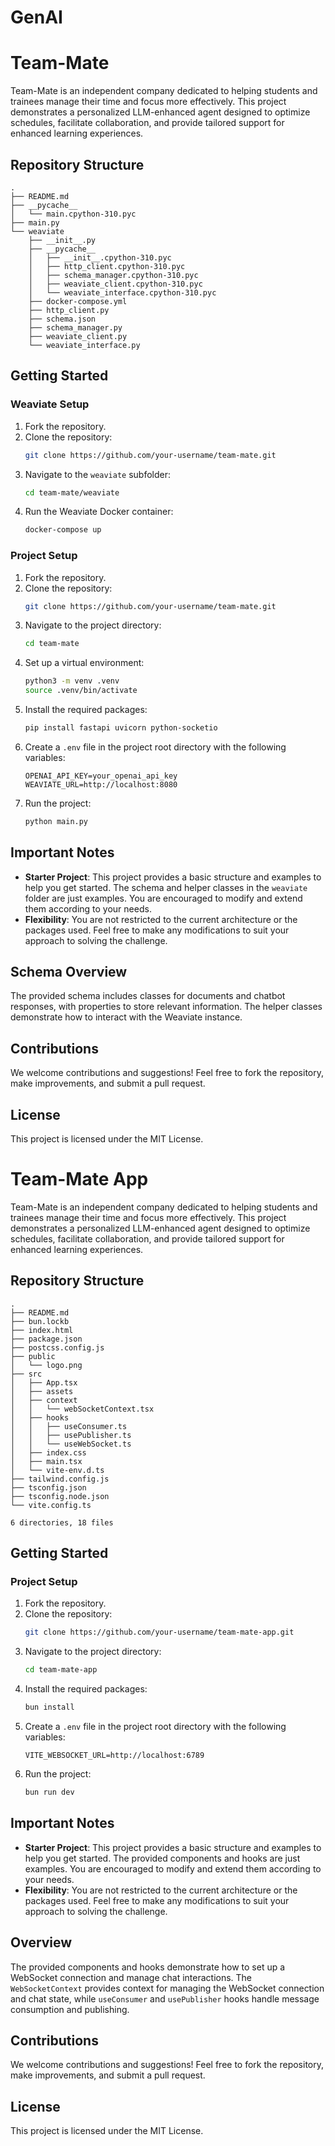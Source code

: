# GenAI

# Team-Mate

Team-Mate is an independent company dedicated to helping students and trainees manage their time and focus more effectively. This project demonstrates a personalized LLM-enhanced agent designed to optimize schedules, facilitate collaboration, and provide tailored support for enhanced learning experiences.

## Repository Structure

```
.
├── README.md
├── __pycache__
│   └── main.cpython-310.pyc
├── main.py
└── weaviate
    ├── __init__.py
    ├── __pycache__
    │   ├── __init__.cpython-310.pyc
    │   ├── http_client.cpython-310.pyc
    │   ├── schema_manager.cpython-310.pyc
    │   ├── weaviate_client.cpython-310.pyc
    │   └── weaviate_interface.cpython-310.pyc
    ├── docker-compose.yml
    ├── http_client.py
    ├── schema.json
    ├── schema_manager.py
    ├── weaviate_client.py
    └── weaviate_interface.py
```

## Getting Started

### Weaviate Setup

1. Fork the repository.
2. Clone the repository:
   ```sh
   git clone https://github.com/your-username/team-mate.git
   ```
3. Navigate to the `weaviate` subfolder:
   ```sh
   cd team-mate/weaviate
   ```
4. Run the Weaviate Docker container:
   ```sh
   docker-compose up
   ```

### Project Setup

1. Fork the repository.
2. Clone the repository:
   ```sh
   git clone https://github.com/your-username/team-mate.git
   ```
3. Navigate to the project directory:
   ```sh
   cd team-mate
   ```
4. Set up a virtual environment:
   ```sh
   python3 -m venv .venv
   source .venv/bin/activate
   ```
5. Install the required packages:
   ```sh
   pip install fastapi uvicorn python-socketio
   ```
6. Create a `.env` file in the project root directory with the following variables:
   ```env
   OPENAI_API_KEY=your_openai_api_key
   WEAVIATE_URL=http://localhost:8080
   ```
7. Run the project:
   ```sh
   python main.py
   ```

## Important Notes

- **Starter Project**: This project provides a basic structure and examples to help you get started. The schema and helper classes in the `weaviate` folder are just examples. You are encouraged to modify and extend them according to your needs.
- **Flexibility**: You are not restricted to the current architecture or the packages used. Feel free to make any modifications to suit your approach to solving the challenge.

## Schema Overview

The provided schema includes classes for documents and chatbot responses, with properties to store relevant information. The helper classes demonstrate how to interact with the Weaviate instance.

## Contributions

We welcome contributions and suggestions! Feel free to fork the repository, make improvements, and submit a pull request.

## License

This project is licensed under the MIT License.

# Team-Mate App

Team-Mate is an independent company dedicated to helping students and trainees manage their time and focus more effectively. This project demonstrates a personalized LLM-enhanced agent designed to optimize schedules, facilitate collaboration, and provide tailored support for enhanced learning experiences.

## Repository Structure

```
.
├── README.md
├── bun.lockb
├── index.html
├── package.json
├── postcss.config.js
├── public
│   └── logo.png
├── src
│   ├── App.tsx
│   ├── assets
│   ├── context
│   │   └── webSocketContext.tsx
│   ├── hooks
│   │   ├── useConsumer.ts
│   │   ├── usePublisher.ts
│   │   └── useWebSocket.ts
│   ├── index.css
│   ├── main.tsx
│   └── vite-env.d.ts
├── tailwind.config.js
├── tsconfig.json
├── tsconfig.node.json
└── vite.config.ts

6 directories, 18 files
```

## Getting Started

### Project Setup

1. Fork the repository.
2. Clone the repository:
   ```sh
   git clone https://github.com/your-username/team-mate-app.git
   ```
3. Navigate to the project directory:
   ```sh
   cd team-mate-app
   ```
4. Install the required packages:
   ```sh
   bun install
   ```
5. Create a `.env` file in the project root directory with the following variables:
   ```env
   VITE_WEBSOCKET_URL=http://localhost:6789
   ```
6. Run the project:
   ```sh
   bun run dev
   ```

## Important Notes

- **Starter Project**: This project provides a basic structure and examples to help you get started. The provided components and hooks are just examples. You are encouraged to modify and extend them according to your needs.
- **Flexibility**: You are not restricted to the current architecture or the packages used. Feel free to make any modifications to suit your approach to solving the challenge.

## Overview

The provided components and hooks demonstrate how to set up a WebSocket connection and manage chat interactions. The `WebSocketContext` provides context for managing the WebSocket connection and chat state, while `useConsumer` and `usePublisher` hooks handle message consumption and publishing.

## Contributions

We welcome contributions and suggestions! Feel free to fork the repository, make improvements, and submit a pull request.

## License

This project is licensed under the MIT License.

